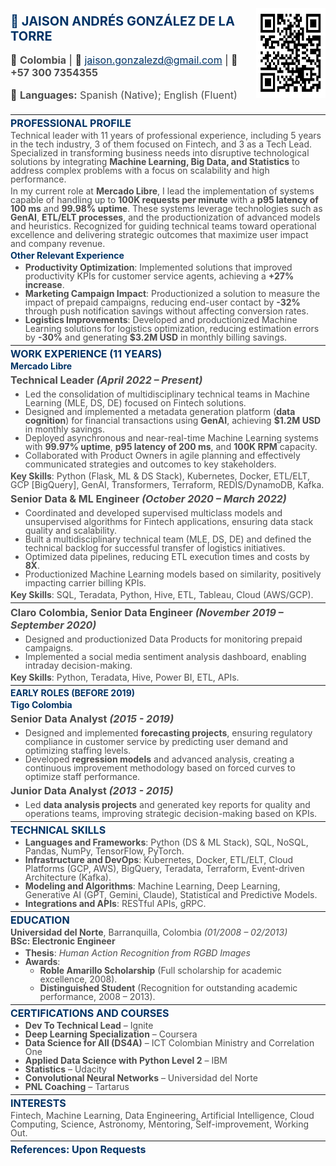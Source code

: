 <div style="display: flex; justify-content: space-between; align-items: center;">
  <div>
    <h1 style="color:#003366;font-size: 15pt;">
    <a href="https://www.linkedin.com/in/json724/" style="color:#003366; text-decoration:none;">🔗 JAISON ANDRÉS GONZÁLEZ DE LA TORRE</a>
    </h1>
    <p style="font-size: 12pt;">📍 <strong style="color:#4D4D4D;">Colombia</strong> | 📧 <a href="mailto:jaison.gonzalezd@gmail.com" style="color:#003366;">jaison.gonzalezd@gmail.com</a> | 📱 <strong style="color:#4D4D4D;">+57 300 7354355</strong></p>
    <p style="font-size: 12pt;">📍 <strong style="color:#4D4D4D;">Languages:</strong>
    <span style="color:#4D4D4D;">Spanish (Native); English (Fluent)</span></p>
  </div>
  <div>
    <img src="linkedin_qr.png" alt="QR Code" style="width:144px; height:144px;">
  </div>
</div>

<hr style="border: none; margin: 5px 0;" />

<h2 style="color:#003366; font-size: 12pt; line-height: 1; margin: 5px 0;">PROFESSIONAL PROFILE</h2> 

<p style="color:#4D4D4D; font-size: 10.5pt; line-height: 1; margin: 5px 0;">
  Technical leader with 11 years of professional experience, including 5 years in the tech industry, 3 of them focused on Fintech, and 3 as a Tech Lead. Specialized in transforming business needs into disruptive technological solutions by integrating 
  <strong>Machine Learning, Big Data, and Statistics</strong> to address complex problems with a focus on scalability and high performance.
</p>

<p style="color:#4D4D4D; font-size: 10.5pt; line-height: 1; margin: 5px 0;">
  In my current role at <strong>Mercado Libre</strong>, I lead the implementation of systems capable of handling up to 
  <strong>100K requests per minute</strong> with a <strong>p95 latency of 100 ms</strong> and <strong>99.98% uptime</strong>. These systems leverage technologies such as 
  <strong>GenAI</strong>, <strong>ETL/ELT processes</strong>, and the productionization of advanced models and heuristics. Recognized for guiding technical teams toward operational excellence and delivering strategic outcomes that maximize user impact and company revenue.
</p>

<h4 style="color:#003366; font-size: 10.5pt; line-height: 1; margin: 5px 0;">Other Relevant Experience</h4> 

<ul style="color:#4D4D4D; font-size: 10.5pt; line-height: 1; margin: 5px 0;">
  <li>
    <strong>Productivity Optimization</strong>: Implemented solutions that improved productivity KPIs for customer service agents, achieving a <strong>+27% increase</strong>.
  </li>
  <li>
    <strong>Marketing Campaign Impact</strong>: Productionized a solution to measure the impact of prepaid campaigns, reducing end-user contact by <strong>-32%</strong> through push notification savings without affecting conversion rates.
  </li>
  <li>
    <strong>Logistics Improvements</strong>: Developed and productionized Machine Learning solutions for logistics optimization, reducing estimation errors by <strong>-30%</strong> and generating <strong>$3.2M USD</strong> in monthly billing savings.
  </li>
</ul>

<hr style="border: none; margin: 5px 0;" />
<h2 style="color:#003366; font-size: 12pt; line-height: 1; margin: 5px 0;">WORK EXPERIENCE (11 YEARS)</h2> 
<h4 style="color:#003366; font-size: 10.5pt; line-height: 1; margin: 5px 0;">Mercado Libre</h4> 
<h4 style="color:#4D4D4D; font-size: 12pt; line-height: 1.3; margin: 5px 0;">
  <strong>Technical Leader</strong> <em>(April 2022 – Present)</em>
</h4>
<ul style="color:#4D4D4D; font-size: 10.5pt; line-height: 1; margin: 5px 0;">
  <li>Led the consolidation of multidisciplinary technical teams in Machine Learning (MLE, DS, DE) focused on Fintech solutions.</li>
  <li>Designed and implemented a metadata generation platform (<strong>data cognition</strong>) for financial transactions using <strong>GenAI</strong>, achieving <strong>$1.2M USD</strong> in monthly savings.</li>
  <li>Deployed asynchronous and near-real-time Machine Learning systems with <strong>99.97% uptime</strong>, <strong>p95 latency of 200 ms</strong>, and <strong>100K RPM</strong> capacity.</li>
  <li>Collaborated with Product Owners in agile planning and effectively communicated strategies and outcomes to key stakeholders.</li>
</ul>
<p style="color:#4D4D4D; font-size: 10.5pt; line-height: 1; margin: 5px 0;">
  <strong>Key Skills</strong>: Python (Flask, ML & DS Stack), Kubernetes, Docker, ETL/ELT, GCP [BigQuery], GenAI, Transformers, Terraform, REDIS/DynamoDB, Kafka.
</p> 

<h4 style="color:#4D4D4D; font-size: 12pt; line-height: 1.3; margin: 5px 0;">
  <strong>Senior Data & ML Engineer</strong> <em>(October 2020 – March 2022)</em>
</h4>
<ul style="color:#4D4D4D; font-size: 10.5pt; line-height: 1; margin: 5px 0;">
  <li>Coordinated and developed supervised multiclass models and unsupervised algorithms for Fintech applications, ensuring data stack quality and scalability.</li>
  <li>Built a multidisciplinary technical team (MLE, DS, DE) and defined the technical backlog for successful transfer of logistics initiatives.</li>
  <li>Optimized data pipelines, reducing ETL execution times and costs by <strong>8X</strong>.</li>
  <li>Productionized Machine Learning models based on similarity, positively impacting carrier billing KPIs.</li>
</ul>
<p style="color:#4D4D4D; font-size: 10.5pt; line-height: 1; margin: 5px 0;">
  <strong>Key Skills</strong>: SQL, Teradata, Python, Hive, ETL, Tableau, Cloud (AWS/GCP).
</p>  

<hr style="border: none; margin: 5px 0;" />

<h4 style="color:#4D4D4D; font-size: 12pt; line-height: 1.3; margin: 5px 0;">
  <strong>Claro Colombia, Senior Data Engineer</strong> <em>(November 2019 – September 2020)</em>
</h4>
<ul style="color:#4D4D4D; font-size: 10.5pt; line-height: 1; margin: 5px 0;">
  <li>Designed and productionized Data Products for monitoring prepaid campaigns.</li>
  <li>Implemented a social media sentiment analysis dashboard, enabling intraday decision-making.</li>
</ul>
<p style="color:#4D4D4D; font-size: 10.5pt; line-height: 1; margin: 5px 0;">
<strong>Key Skills</strong>: Python, Teradata, Hive, Power BI, ETL, APIs.
</p> 

<hr style="border: none; margin: 5px 0;" />

<h4 style="color:#003366; font-size: 10.5pt; line-height: 1; margin: 5px 0;">EARLY ROLES (BEFORE 2019)</h4> 
<h4 style="color:#003366; font-size: 10.5pt; line-height: 1; margin: 5px 0;">Tigo Colombia</h4> 
<h4 style="color:#4D4D4D; font-size: 12pt; line-height: 1.3; margin: 5px 0;">
  <strong>Senior Data Analyst</strong> <em>(2015 - 2019)</em>
</h4>

<ul style="color:#4D4D4D; font-size: 10.5pt; line-height: 1; margin: 5px 0;">
  <li>Designed and implemented <strong>forecasting projects</strong>, ensuring regulatory compliance in customer service by predicting user demand and optimizing staffing levels.</li>
  <li>Developed <strong>regression models</strong> and advanced analysis, creating a continuous improvement methodology based on forced curves to optimize staff performance.</li>
</ul>

<h4 style="color:#4D4D4D; font-size: 12pt; line-height: 1.3; margin: 5px 0;">
  <strong>Junior Data Analyst</strong> <em>(2013 - 2015)</em>
</h4>
<ul style="color:#4D4D4D; font-size: 10.5pt; line-height: 1; margin: 5px 0;">
  <li>Led <strong>data analysis projects</strong> and generated key reports for quality and operations teams, improving strategic decision-making based on KPIs.</li>
</ul>

<hr style="border: none; margin: 5px 0;" />

<h2 style="color:#003366; font-size: 12pt; line-height: 1; margin: 5px 0;">TECHNICAL SKILLS</h2> 
<ul style="color:#4D4D4D; font-size: 10.5pt; line-height: 1; margin: 5px 0;">
  <li><strong>Languages and Frameworks</strong>: Python (DS & ML Stack), SQL, NoSQL, Pandas, NumPy, TensorFlow, PyTorch.</li>
  <li><strong>Infrastructure and DevOps</strong>: Kubernetes, Docker, ETL/ELT, Cloud Platforms (GCP, AWS), BigQuery, Teradata, Terraform, Event-driven Architecture (Kafka).</li>
  <li><strong>Modeling and Algorithms</strong>: Machine Learning, Deep Learning, Generative AI (GPT, Gemini, Claude), Statistical and Predictive Models.</li>
  <li><strong>Integrations and APIs</strong>: RESTful APIs, gRPC.</li>
</ul>

<hr style="border: none; margin: 5px 0;" />

<h2 style="color:#003366; font-size: 12pt; line-height: 1; margin: 5px 0;">EDUCATION</h2>  
<p style="color:#4D4D4D; font-size: 10.5pt; line-height: 1; margin: 5px 0;">
  <strong>Universidad del Norte</strong>, Barranquilla, Colombia <em>(01/2008 – 02/2013)</em><br>
  <strong>BSc: Electronic Engineer</strong>
</p>
<ul style="color:#4D4D4D; font-size: 10.5pt; line-height: 1; margin: 5px 0;">
  <li><strong>Thesis</strong>: <em>Human Action Recognition from RGBD Images</em></li>
  <li><strong>Awards</strong>:
    <ul>
      <li><strong>Roble Amarillo Scholarship</strong> (Full scholarship for academic excellence, 2008).</li>
      <li><strong>Distinguished Student</strong> (Recognition for outstanding academic performance, 2008 – 2013).</li>
    </ul>
  </li>
</ul> 

<hr style="border: none; margin: 5px 0;" />
<h2 style="color:#003366; font-size: 12pt; line-height: 1; margin: 5px 0;">CERTIFICATIONS AND COURSES</h2>   
<ul style="color:#4D4D4D; font-size: 10.5pt; line-height: 1; margin: 5px 0;">
  <li><strong>Dev To Technical Lead</strong> – Ignite</li>
  <li><strong>Deep Learning Specialization</strong> – Coursera</li>
  <li><strong>Data Science for All (DS4A)</strong> – ICT Colombian Ministry and Correlation One</li>
  <li><strong>Applied Data Science with Python Level 2</strong> – IBM</li>
  <li><strong>Statistics</strong> – Udacity</li>
  <li><strong>Convolutional Neural Networks</strong> – Universidad del Norte</li>
  <li><strong>PNL Coaching</strong> – Tartarus</li>
</ul>

<hr style="border: none; margin: 5px 0;" />

<h2 style="color:#003366; font-size: 12pt; line-height: 1; margin: 5px 0;">INTERESTS</h2> 

<p style="color:#4D4D4D; font-size: 10.5pt; line-height: 1; margin: 5px 0;">
Fintech, Machine Learning, Data Engineering, Artificial Intelligence, Cloud Computing, Science, Astronomy, Mentoring, Self-improvement, Working Out.  
</p>

<hr style="border: none; margin: 5px 0;" />

<h2 style="color:#003366; font-size: 12pt; line-height: 1; margin: 5px 0;">References: Upon Requests</h2> 

<!--

<h2 style="color:#003366; font-size: 12pt; line-height: 1; margin: 5px 0;">PERSONAL REFERENCES</h2> 

<ul style="color:#4D4D4D; font-size: 10.5pt; line-height: 1.3; margin: 5px 0;">
  <li>
    <strong>Lennin Alonso Suescun Devia</strong><br>
    📍 Spain | 📱 +34 627 889 700 | 🎓 Electronics Engineer (Universidad del Norte) | 💼 Senior Software Engineer, BairesDev | 🤝 Friend | 🔗 
    <a href="https://www.linkedin.com/in/lasdx/" style="color:#003366; text-decoration:none;">LinkedIn Profile</a>
  </li>
  <li>
    <strong>Diana Onate Vega</strong><br>
    📍 Australia | 📱 +61 406 288 146 | 🎓 Electronics Engineer (Universidad del Norte) | 💼 Control System Engineer | 🤝 Friend | 🔗 
    <a href="https://www.linkedin.com/in/lonate/" style="color:#003366; text-decoration:none;">LinkedIn Profile</a>
  </li>
  <li>
    <strong>Manuel Mendoza Becerra</strong><br>
    📍 Spain | 📱 +34 667 099 813 | 🎓 Mathematician (Universidad del Norte) | 💼 Data Scientist | 🤝 Friend | 🔗 
    <a href="https://www.linkedin.com/in/mamb1217/" style="color:#003366; text-decoration:none;">LinkedIn Profile</a>
  </li>
  <li>
    <strong>Nir Adam Sella</strong><br>
    📍 Israel | 📱 +972 54 425 4415 | 🎓 Biz Dev | 💼 Director of Trade Policy and Agreements | 🤝 Friend | 🔗 
    <a href="https://www.linkedin.com/in/nir-adam-sella-5a744b3/" style="color:#003366; text-decoration:none;">LinkedIn Profile</a>
  </li>
</ul>

<hr style="border: none; margin: 5px 0;" />

<h2 style="color:#003366; font-size: 12pt; line-height: 1; margin: 5px 0;">PROFESSIONAL REFERENCES</h2> 

<ul style="color:#4D4D4D; font-size: 10.5pt; line-height: 1.3; margin: 5px 0;">
  <li>
    <strong>Mirko Panozo</strong><br>
    📍 Argentina | 📱 +54 9 3513 72-1574 | 💼 Software Engineering Sr Manager @ ShipHero | 🔗 
    <a href="https://www.linkedin.com/in/mirko-panozzo/" style="color:#003366; text-decoration:none;">LinkedIn Profile</a>
  </li>
  <li>
    <strong>Jose Luis Magaquian</strong><br>
    📍 Argentina | 📱 +54 9 351513-5420 | 💼 Machine Learning Sr Manager @ Mercado Libre | 🔗 
    <a href="https://www.linkedin.com/in/jos%C3%A9-luis-magaqui%C3%A1n-000887b/" style="color:#003366; text-decoration:none;">LinkedIn Profile</a>
  </li>
  <li>
    <strong>Solanye Vargas</strong><br>
    📍 Colombia | 📱 +57 317 6408479 | 💼 Manager @ Mercado Libre | 🔗 
    <a href="https://www.linkedin.com/in/solanyevargas/" style="color:#003366; text-decoration:none;">LinkedIn Profile</a>
  </li>
</ul>

<hr style="border: none; margin: 5px 0;" />
-->